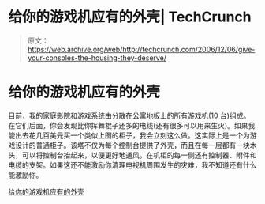 # 给你的游戏机应有的外壳| TechCrunch

> 原文：<https://web.archive.org/web/http://techcrunch.com/2006/12/06/give-your-consoles-the-housing-they-deserve/>

# 给你的游戏机应有的外壳

目前，我的家庭影院和游戏系统由分散在公寓地板上的所有游戏机(10 台)组成。在它们后面，你会发现比你挥舞棍子还多的电线(还有很多可以用来生火)。如果我能出去花几百美元买一个类似上图的柜子，我会立刻这么做。这实际上是一个为游戏设计的普通柜子。该塔不仅为每个控制台提供了外壳，而且在每一层都有一块木头，可以将控制台抬起来，以便更好地通风。在机柜的每一侧还有控制器、附件和电缆的支架。如果这还不能激励你清理电视机周围发生的灾难，我不知道还有什么能激励你。

[给你的游戏机应有的外壳](https://web.archive.org/web/20130627212558/http://gizmodo.com/gadgets/gadgets/make-the-ultimate-gamers-cabinet-219719.php)